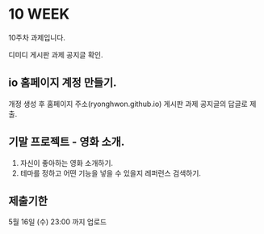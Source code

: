 # 10 WEEK

10주차 과제입니다.

디미디 게시판 과제 공지글 확인.

## io 홈페이지 계정 만들기.

개정 생성 후 홈페이지 주소(ryonghwon.github.io) 게시판 과제 공지글의 답글로 제출.

## 기말 프로젝트 - 영화 소개.

1. 자신이 좋아하는 영화 소개하기.
2. 테마를 정하고 어떤 기능을 넣을 수 있을지 레퍼런스 검색하기.

## 제출기한

5월 16일 (수) 23:00 까지 업로드